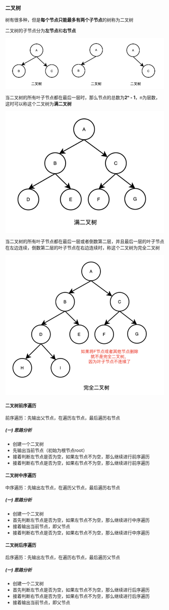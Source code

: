 ### 二叉树

树有很多种，但是**每个节点只能最多有两个子节点**的树称为二叉树

二叉树的子节点分为**左节点**和**右节点**

![二叉树示例图](二叉树.assets/image-20221101102253397.png)

当二叉树的所有叶子节点都在最后一层时，那么节点的总数为**2ⁿ - 1**，n为层数，这时可以称这个二叉树为**满二叉树**

![满二叉树示例图](二叉树.assets/image-20221101102929825.png)

当二叉树的所有叶子节点都在最后一层或者倒数第二层，并且最后一层的叶子节点在左边连续，倒数第二层的叶子节点在右边连续时，称这个二叉树为完全二叉树 

![完全二叉树示例图](二叉树.assets/image-20221101110812980.png)



#### 二叉树前序遍历

前序遍历：先输出父节点，在遍历左节点，最后遍历右节点



##### (一) 思路分析

- 创建一个二叉树
- 先输出当前节点（初始为根节点root）
- 接着判断左节点是否为空，如果左节点不为空，那么继续进行前序遍历
- 接着判断右节点是否为空，如果右节点不为空，那么继续进行前序遍历



#### 二叉树中序遍历

中序遍历：先输出左节点，在遍历父节点，最后遍历右节点



##### (一) 思路分析

- 创建一个二叉树
- 首先判断左节点是否为空，如果左节点不为空，那么继续进行中序遍历
- 接着输出当前节点，即父节点
- 接着判断右节点是否为空，如果右节点不为空，那么继续进行中序遍历





#### 二叉树后序遍历

后序遍历：先输出左节点，在遍历右节点，最后遍历父节点



##### (一) 思路分析

- 创建一个二叉树
- 首先判断左节点是否为空，如果左节点不为空，那么继续进行后序遍历
- 接着判断右节点是否为空，如果右节点不为空，那么继续进行后序遍历
- 接着输出当前节点，即父节点

